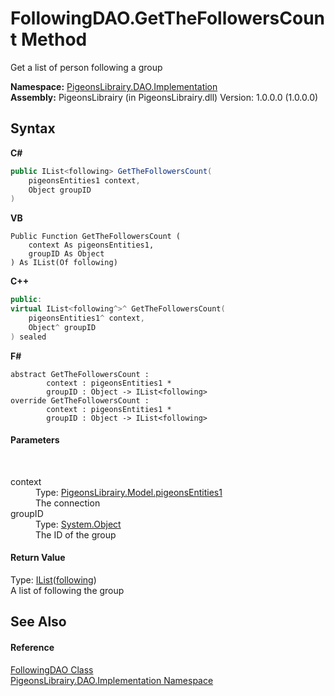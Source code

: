 # FollowingDAO.GetTheFollowersCount Method 
 

Get a list of person following a group

**Namespace:**&nbsp;<a href="2adb8d34-aa58-66ac-cc9e-6d985aed23d8">PigeonsLibrairy.DAO.Implementation</a><br />**Assembly:**&nbsp;PigeonsLibrairy (in PigeonsLibrairy.dll) Version: 1.0.0.0 (1.0.0.0)

## Syntax

**C#**<br />
``` C#
public IList<following> GetTheFollowersCount(
	pigeonsEntities1 context,
	Object groupID
)
```

**VB**<br />
``` VB
Public Function GetTheFollowersCount ( 
	context As pigeonsEntities1,
	groupID As Object
) As IList(Of following)
```

**C++**<br />
``` C++
public:
virtual IList<following^>^ GetTheFollowersCount(
	pigeonsEntities1^ context, 
	Object^ groupID
) sealed
```

**F#**<br />
``` F#
abstract GetTheFollowersCount : 
        context : pigeonsEntities1 * 
        groupID : Object -> IList<following> 
override GetTheFollowersCount : 
        context : pigeonsEntities1 * 
        groupID : Object -> IList<following> 
```


#### Parameters
&nbsp;<dl><dt>context</dt><dd>Type: <a href="245a4bc1-0cab-0f9a-129c-9375641dc5f0">PigeonsLibrairy.Model.pigeonsEntities1</a><br />The connection</dd><dt>groupID</dt><dd>Type: <a href="http://msdn2.microsoft.com/en-us/library/e5kfa45b" target="_blank">System.Object</a><br />The ID of the group</dd></dl>

#### Return Value
Type: <a href="http://msdn2.microsoft.com/en-us/library/5y536ey6" target="_blank">IList</a>(<a href="31397466-28b4-3b58-1aa9-d8ca73b55c33">following</a>)<br />A list of following the group

## See Also


#### Reference
<a href="3faf33b6-a9e3-54b7-6b22-a2028f77f43b">FollowingDAO Class</a><br /><a href="2adb8d34-aa58-66ac-cc9e-6d985aed23d8">PigeonsLibrairy.DAO.Implementation Namespace</a><br />
